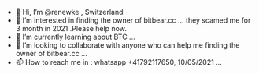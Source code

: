 - 👋 Hi, I’m @renewke , Switzerland
- 👀 I’m interested in finding the owner of bitbear.cc ... they scamed me for 3 month in 2021 .Please help now.
- 🌱 I’m currently learning about BTC ...
- 💞️ I’m looking to collaborate with anyone who can help me finding the owner of bitbear.cc ...
- 📫 How to reach me in : whatsapp +41792117650,  10/05/2021 ...

<!---
renewke/renewke is a ✨ special ✨ repository because its `README.md` (this file) appears on your GitHub profile.
You can click the Preview link to take a look at your changes.
--->
